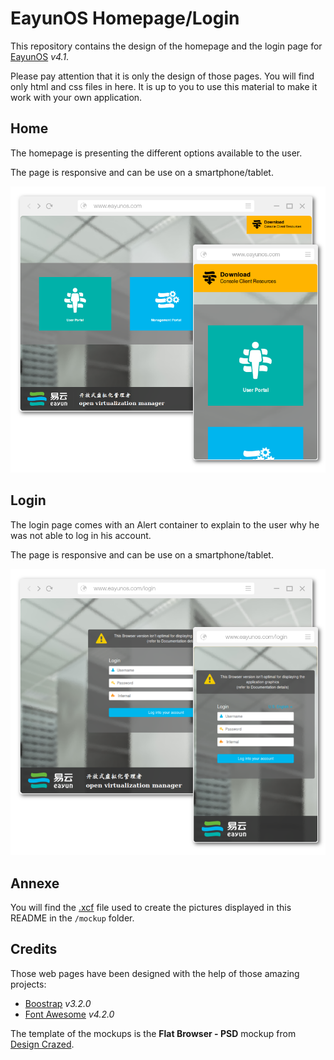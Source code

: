 EayunOS Homepage/Login
======================

This repository contains the design of the homepage and the login page for [EayunOS](http://eayun.cn/product-center/eayun-os/) *v4.1*.

Please pay attention that it is only the design of those pages. You will find only html and css files in here. It is up to you to use this material to make it work with your own application.

Home
----

The homepage is presenting the different options available to the user.

The page is responsive and can be use on a smartphone/tablet.

![Mockup of the Homepage](https://raw.githubusercontent.com/eayun/EayunOS-homepage/master/mockup/mockup-homepage.png)

Login
-----

The login page comes with an Alert container to explain to the user why he was not able to log in his account.

The page is responsive and can be use on a smartphone/tablet.

![Mockup of the Homepage](https://raw.githubusercontent.com/eayun/EayunOS-homepage/master/mockup/mockup-loginpage.png)

Annexe
------

You will find the [.xcf](http://en.wikipedia.org/wiki/XCF) file used to create the pictures displayed in this README in the `/mockup` folder.

Credits
-------

Those web pages have been designed with the help of those amazing projects:

-	[Boostrap](http://getbootstrap.com/) *v3.2.0*
-	[Font Awesome](http://fortawesome.github.io/Font-Awesome/) *v4.2.0*

The template of the mockups is the **Flat Browser - PSD** mockup from [Design Crazed](http://designscrazed.org/free-web-browser-mockups-psd/).
